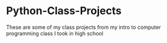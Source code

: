# Python-Class-Projects
These are some of my class projects from my intro to computer programming class I took in high school
